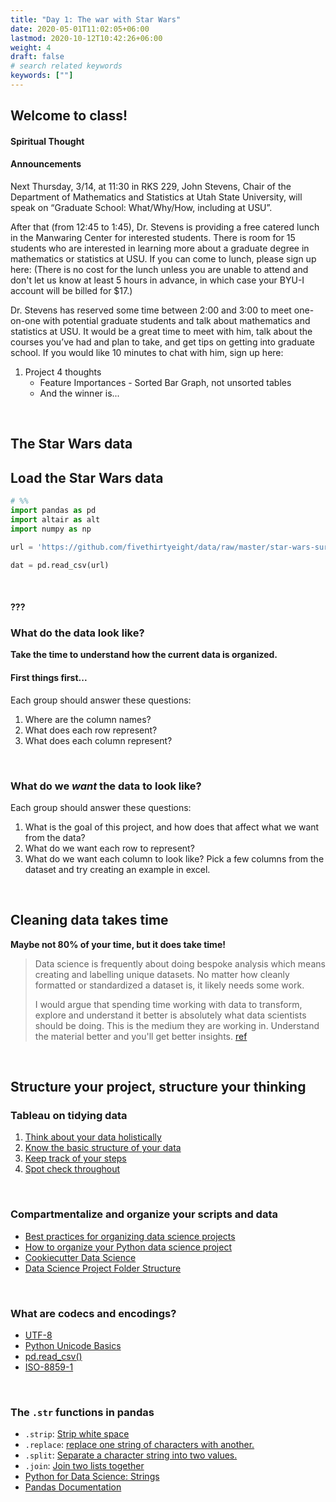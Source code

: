```yaml
---
title: "Day 1: The war with Star Wars"
date: 2020-05-01T11:02:05+06:00
lastmod: 2020-10-12T10:42:26+06:00
weight: 4
draft: false
# search related keywords
keywords: [""]
---
```


## Welcome to class!

#### Spiritual Thought

#### Announcements

Next Thursday, 3/14, at 11:30 in RKS 229, John Stevens, Chair of the Department of Mathematics and Statistics at Utah State University, will speak on “Graduate School: What/Why/How, including at USU”. 

After that (from 12:45 to 1:45), Dr. Stevens is providing a free catered lunch in the Manwaring Center for interested students. There is room for 15 students who are interested in learning more about a graduate degree in mathematics or statistics at USU. If you can come to lunch, please sign up here: [](https://www.signupgenius.com/go/10C0D4AA9AF2CA2FCC34-48316304-lunch#/)  (There is no cost for the lunch unless you are unable to attend and don't let us know at least 5 hours in advance, in which case your BYU-I account will be billed for $17.)

Dr. Stevens has reserved some time between 2:00 and 3:00 to meet one-on-one with potential graduate students and talk about mathematics and statistics at USU. It would be a great time to meet with him, talk about the courses you’ve had and plan to take, and get tips on getting into graduate school. If you would like 10 minutes to chat with him, sign up here: [](https://www.signupgenius.com/go/10C0D4AA9AF2CA2FCC34-48316568-10minutes#/)


1. Project 4 thoughts
    * Feature Importances - Sorted Bar Graph, not unsorted tables
    * And the winner is...


<br>

## The Star Wars data

## Load the Star Wars data

```python
# %%
import pandas as pd 
import altair as alt
import numpy as np

url = 'https://github.com/fivethirtyeight/data/raw/master/star-wars-survey/StarWars.csv'

dat = pd.read_csv(url)

```
<br>

#### ???

### What do the data look like?

**Take the time to understand how the current data is organized.**

#### First things first...

Each group should answer these questions:

1. Where are the column names?
1. What does each row represent?
1. What does each column represent?

<br>

### What do we *want* the data to look like?

Each group should answer these questions:

1. What is the goal of this project, and how does that affect what we want from the data?
2. What do we want each row to represent?
3. What do we want each column to look like? Pick a few columns from the dataset and try creating an example in excel.

<!----------------------
1. We want shorter column names.
2. We want responses in the columns.
3. We need to create numeric columns out of any text/category columns.
----------------------------->

<br>

## Cleaning data takes time

**Maybe not 80% of your time, but it does take time!**

> Data science is frequently about doing bespoke analysis which means creating and labelling unique datasets. No matter how cleanly formatted or standardized a dataset is, it likely needs some work. 
>
>
>
> I would argue that spending time working with data to transform, explore and understand it better is absolutely what data scientists should be doing. This is the medium they are working in. Understand the material better and you'll get better insights. [ref](https://blog.ldodds.com/2020/01/31/do-data-scientists-spend-80-of-their-time-cleaning-data-turns-out-no/)

<br>

## Structure your project, structure your thinking

### Tableau on tidying data

1. [Think about your data holistically](https://www.tableau.com/learn/whitepapers/data-prep-best-practices#think)
2. [Know the basic structure of your data](https://www.tableau.com/learn/whitepapers/data-prep-best-practices#know)
3. [Keep track of your steps](https://www.tableau.com/learn/whitepapers/data-prep-best-practices#track)
4. [Spot check throughout](https://www.tableau.com/learn/whitepapers/data-prep-best-practices#spot)

<br>

### Compartmentalize and organize your scripts and data

- [Best practices for organizing data science projects](https://www.thinkingondata.com/how-to-organize-data-science-projects/)
- [How to organize your Python data science project](https://gist.github.com/ericmjl/27e50331f24db3e8f957d1fe7bbbe510#directory-structure)
- [Cookiecutter Data Science](https://drivendata.github.io/cookiecutter-data-science/#directory-structure)
- [Data Science Project Folder Structure](https://dzone.com/articles/data-science-project-folder-structure)
<!---- > - [BYU=I DSS](https://github.com/BYUIDSS/blank_project_repository) ----->

<br>

<!----------------------------------
### Structured Thinking

Here is how to read this graph:

- Red line in the graph shows how time to complete a project (in weeks) has come down with experience
- With in each of three blocks (< 1 year; 1 – 3 year; 3+ years), the area of color shows the factor responsible for drop in time.
- For example, during the first block, time required to complete the project comes down from 12+ weeks to 3 weeks and 75% of this drop is because of structured thinking. [ref](https://www.analyticsvidhya.com/blog/2013/06/art-structured-thinking-analyzing/)

![](https://www.analyticsvidhya.com/wp-content/uploads/2013/06/time-required-project-completion.jpg)

<br>
---------------------------------->


### What are codecs and encodings?

- [UTF-8](https://en.wikipedia.org/wiki/UTF-8)
- [Python Unicode Basics](http://python-notes.curiousefficiency.org/en/latest/python3/text_file_processing.html#unicode-basics)
- [pd.read_csv()](https://pandas.pydata.org/pandas-docs/stable/reference/api/pandas.read_csv.html)
- [ISO-8859-1](https://en.wikipedia.org/wiki/ISO/IEC_8859-1)

<br>

### The `.str` functions in pandas

- `.strip`: [Strip white space](https://pandas.pydata.org/pandas-docs/stable/reference/api/pandas.Series.str.strip.html)
- `.replace`: [replace one string of characters with another.](https://pandas.pydata.org/pandas-docs/stable/reference/api/pandas.Series.str.replace.html)
- `.split`: [Separate a character string into two values.](https://pandas.pydata.org/pandas-docs/stable/reference/api/pandas.Series.str.split.html)
- `.join`: [Join two lists together](https://pandas.pydata.org/pandas-docs/stable/reference/api/pandas.Series.str.join.html#pandas.Series.str.join)
- [Python for Data Science: Strings](https://byuidatascience.github.io/python4ds/strings.html)
- [Pandas Documentation](https://pandas.pydata.org/pandas-docs/stable/reference/api/pandas.Series.str.strip.html)
